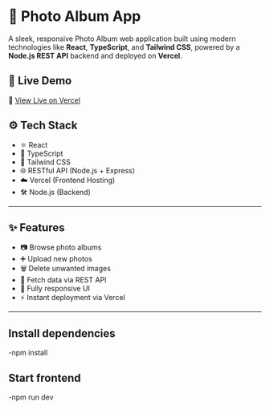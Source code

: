 # 📸 Photo Album App

A sleek, responsive Photo Album web application built using modern technologies like **React**, **TypeScript**, and **Tailwind CSS**, powered by a **Node.js REST API** backend and deployed on **Vercel**.

## 🚀 Live Demo

🔗 [View Live on Vercel](photo-album-ashy.vercel.app)

## ⚙️ Tech Stack
- ⚛️ React
- 🧠 TypeScript
- 🎨 Tailwind CSS
- 🌐 RESTful API (Node.js + Express)
- ☁️ Vercel (Frontend Hosting)
- 🛠️ Node.js (Backend)

---

## ✨ Features
- 📷 Browse photo albums
- ➕ Upload new photos
- 🗑️ Delete unwanted images
- 🔄 Fetch data via REST API
- 🎯 Fully responsive UI
- ⚡ Instant deployment via Vercel

---

## Install dependencies

-npm install

## Start frontend

-npm run dev


